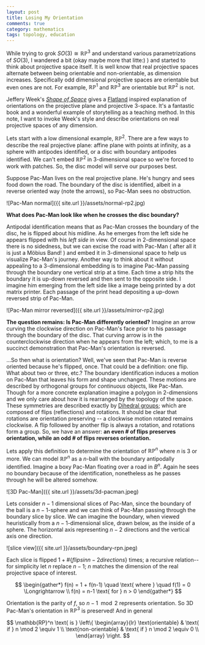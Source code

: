 ```yaml
---
layout: post
title: Losing My Orientation
comments: true
category: mathematics
tags: topology, education
---
```


While trying to grok $SO(3) \cong \mathbb{RP}^3$ and understand various parametrizations of $SO(3)$, I wandered a bit (okay maybe more that litte:) ) and started to think about projective space itself. It is well know that real projective spaces alternate between being orientable and non-orientable, as dimension increases. Specifically odd dimensional projective spaces are orientable but even ones are not. For example, $\mathbb{RP}^1$ and $\mathbb{RP}^3$ are orientable but $\mathbb{RP}^2$ is not.

Jeffery Week's [*Shape of Space*][2] gives a [Flatland][1] inspired explanation of orientations on the projective plane and projective 3-space. It's a fantastic book and a wonderful example of storytelling as a teaching method. In this note, I want to invoke Week's style and describe orientations on real projective spaces of any dimension. <!--more-->

Lets start with a low dimensional example, $\mathbb{RP}^2$. There are a few ways to describe the real projective plane: affine plane with points at infinity, as a sphere with antipodes identified, or a disc with boundary antipodes identified. We can't embed $\mathbb{RP}^2$ in 3-dimensional space so we're forced to work with patches. So, the disc model will serve our purposes best.

Suppose Pac-Man lives on the real projective plane. He's hungry and sees food down the road. The boundary of the disc is identified, albeit in a reverse oriented way (note the arrows), so Pac-Man sees no obstruction.

![Pac-Man normal]({{ site.url }}/assets/normal-rp2.jpg)

**What does Pac-Man look like when he crosses the disc boundary?**

Antipodal identification means that as Pac-Man crosses the boundary of the disc, he is flipped about his midline. As he emerges from the left side he appears flipped with his *left side* in view. Of course in 2-dimensional space there is no sidedness, but we can excise the road with Pac-Man ( after all it is just a Möbius Band! ) and embed it in 3-dimensional space to help us visualize Pac-Man's journey. Another way to think about it without appealing to a 3-dimensional embedding is to imagine Pac-Man passing through the boundary one vertical strip at a time. Each time a strip hits the boundary it is up-down reversed and then sent to the opposite side. I imagine him emerging from the left side like a image being printed by a dot matrix printer. Each passage of the print head depositing a up-down reversed strip of Pac-Man.

![Pac-Man mirror reversed]({{ site.url }}/assets/mirror-rp2.jpg)

**The question remains: Is Pac-Man differently oriented?** Imagine an arrow curving the clockwise direction on Pac-Man's face prior to his passage through the boundary of the disc. That curving arrow is in the counterclockwise direction when he appears from the left; which, to me is a succinct demonstration that Pac-Man's orientation is reversed.

...So then what is orientation? Well, we've seen that Pac-Man is reverse oriented because he's flipped, once. That could be a definition: one flip. What about two or three, etc.? The boundary identification induces a motion on Pac-Man that leaves his form and shape unchanged. These motions are described by orthogonal groups for *continuous* objects, like Pac-Man. Though for a more concrete explanation imagine a polygon in 2-dimensions and we only care about how it is rearranged by the topology of the space. These symmetries are described exactly by [Dihedral groups][3]; which are composed of flips (reflections) and rotations. It should be clear that rotations are orientation preserving -- a clockwise motion rotated remains clockwise. A flip followed by another flip is always a rotation, and rotations form a group. So, we have an answer: **an even # of flips preserves orientation, while an odd # of flips reverses orientation.**

Lets apply this definition to determine the orientation of $\mathbb{RP}^n$ where $n$ is $3$ or more. We can model $\mathbb{RP}^n$ as a $n$-ball with the boundary antipodally identified. Imagine a boxy Pac-Man floating over a road in $B^n$. Again he sees no boundary because of the identification, nonetheless as he passes through he will be altered somehow.

![3D Pac-Man]({{ site.url }}/assets/3d-pacman.jpeg)

Lets consider $n-1$ dimensional slices of Pac-Man, since the boundary of the ball is a $n-1$-sphere and we can think of Pac-Man passing through the boundary slice by slice. We can imagine the boundary, when viewed heuristically from a $n-1$-dimensional slice, drawn below, as the inside of a sphere. The horizontal axis representing $n-2$ directions and the vertical axis one direction.

![slice view]({{ site.url }}/assets/boundary-rpn.jpeg)

Each slice is flipped $1 + \# \{ flips in n-2 directions\}$ times; a recursive relation--for simplicity let $n$ replace $n-1$; $n$ matches the dimension of the real projective space of interest.

$$
\begin{gather*}
  f(n) = 1 + f(n-1) \quad \text{ where } \quad f(1) = 0 \Longrightarrow \\
  f(n) = n-1 \text{ for } n > 0 
\end{gather*}
$$

Orientation is the parity of $f$, so $n-1 \mod 2$ represents orientation. So 3D Pac-Man's orientation in $\mathbb{RP}^3$ is preserved! And in general

$$
\mathbb{RP}^n \text{ is } \left\{
    \begin{array}{lr}
      \text{orientable} & \text{ if } n \mod 2 \equiv 1 \\
      \text{non-orientable} & \text{ if } n \mod 2 \equiv 0 \\
    \end{array}
  \right.
$$


[1]: https://en.wikipedia.org/wiki/Flatland
[2]: https://books.google.de/books/about/The_Shape_of_Space.html?id=Lurp6nB4LtQC&redir_esc=y
[3]: https://en.wikipedia.org/wiki/Dihedral_group
